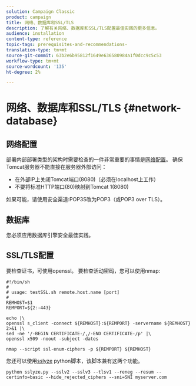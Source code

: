 ```yaml
---
solution: Campaign Classic
product: campaign
title: 网络、数据库和SSL/TLS
description: 了解有关网络、数据库和SSL/TLS配置最佳实践的更多信息。
audience: installation
content-type: reference
topic-tags: prerequisites-and-recommendations-
translation-type: tm+mt
source-git-commit: 63b2e6b95812f1649e636580984a1f0dcc9c5c53
workflow-type: tm+mt
source-wordcount: '135'
ht-degree: 2%

---
```



# 网络、数据库和SSL/TLS {#network-database}

## 网络配置

部署内部部署类型的架构时需要检查的一件非常重要的事情是[网络配置](../../installation/using/network-configuration.md)。 确保Tomcat服务器不能直接在服务器外部访问：

* 在外部IP上关闭Tomcat端口(8080)（必须在localhost上工作）
* 不要将标准HTTP端口(80)映射到Tomcat 1(8080)

如果可能，请使用安全渠道:POP3S改为POP3（或POP3 over TLS）。

## 数据库

您必须应用数据库引擎安全最佳实践。

## SSL/TLS配置

要检查证书，可使用openssl。 要检查活动密码，您可以使用nmap:

```
#!/bin/sh
#
# usage: testSSL.sh remote.host.name [port]
#
REMHOST=$1
REMPORT=${2:-443}
 
echo |\
openssl s_client -connect ${REMHOST}:${REMPORT} -servername ${REMHOST} 2>&1 |\
sed -ne '/-BEGIN CERTIFICATE-/,/-END CERTIFICATE-/p' |\
openssl x509 -noout -subject -dates
   
nmap --script ssl-enum-ciphers -p ${REMPORT} ${REMHOST}
```

您还可以使用[sslyze](https://github.com/nabla-c0d3/sslyze/releases) python脚本，该脚本兼有这两个功能。

```
python sslyze.py --sslv2 --sslv3 --tlsv1 --reneg --resum --certinfo=basic --hide_rejected_ciphers --sni=SNI myserver.com
```
